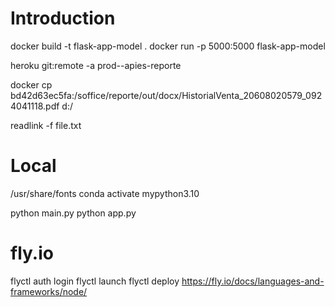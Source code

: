 # Introduction 
docker build -t flask-app-model .
docker run -p 5000:5000 flask-app-model

heroku git:remote -a prod--apies-reporte

docker cp bd42d63ec5fa:/soffice/reporte/out/docx/HistorialVenta_20608020579_0924041118.pdf d:/

readlink -f file.txt

# Local 
/usr/share/fonts
conda activate mypython3.10

python main.py
python app.py

# fly.io
flyctl auth login
flyctl launch
flyctl deploy
https://fly.io/docs/languages-and-frameworks/node/